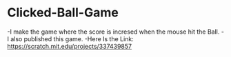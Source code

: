 # Clicked-Ball-Game
-I make the game where the score is incresed when the mouse hit the Ball.
  -I also published this game.
  -Here Is the Link: https://scratch.mit.edu/projects/337439857 
